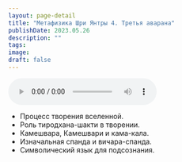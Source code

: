 ```yaml
---
layout: page-detail
title: "Метафизика Шри Янтры 4. Третья аварана"
publishDate: 2023.05.26
description: ""
tags:
image:
draft: false
---
```


<audio title="2023.05.26 - Метафизика Шри Янтры 4. Третья аварана.mp3" src="https://filer-api.advayta.org/v1.0/public/files/73469" controls=""></audio>

* Процесс творения вселенной.
* Роль тиродхана-шакти в творении.
* Камешвара, Камешвари и кама-кала.
* Изначальная спанда и вичара-спанда.
* Символический язык для подсознания.

  
